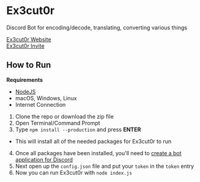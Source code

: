 # Ex3cut0r
Discord Bot for encoding/decode, translating, converting various things  
  
[Ex3cut0r Website](https://www.hacker-hub.com/executor/)  
[Ex3cut0r Invite](https://www.hacker-hub.com/executor/invite)  
  
## How to Run
  
**Requirements**  
- [NodeJS](https://nodejs.org)  
- macOS, Windows, Linux  
- Internet Connection  
  
1. Clone the repo or download the zip file  
2. Open Terminal/Command Prompt  
3. Type `npm install --production` and press **ENTER**  
 - This will install all of the needed packages for Ex3cut0r to run  
4. Once all packages have been installed, you'll need to [create a bot application for Discord](https://github.com/reactiflux/discord-irc/wiki/Creating-a-discord-bot-&-getting-a-token)  
5. Next open up the `config.json` file and put your `token` in the `token` entry  
6. Now you can run Ex3cut0r with `node index.js`  